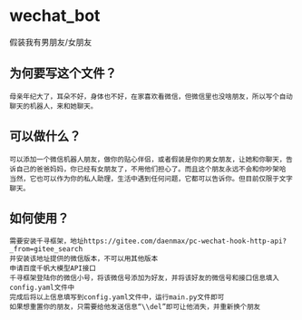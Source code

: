 # wechat_bot
假装我有男朋友/女朋友
## 为何要写这个文件？
    母亲年纪大了，耳朵不好，身体也不好，在家喜欢看微信，但微信里也没啥朋友，所以写个自动聊天的机器人，来和她聊天。
## 可以做什么？
    可以添加一个微信机器人朋友，做你的贴心伴侣，或者假装是你的男女朋友，让她和你聊天，告诉自己的爸爸妈妈，你已经有女朋友了，不用他们担心了。而且这个朋友永远不会和你吵架哈
    当然，它也可以作为你的私人助理，生活中遇到任何问题，它都可以告诉你。但目前仅限于文字聊天。
## 如何使用？
    需要安装千寻框架，地址https://gitee.com/daenmax/pc-wechat-hook-http-api?_from=gitee_search
    并安装该地址提供的微信版本，不可以用其他版本
    申请百度千帆大模型API接口
    千寻框架登陆你的微信小号，将该微信号添加为好友，并将该好友的微信号和接口信息填入config.yaml文件中
    完成后将以上信息填写到config.yaml文件中，运行main.py文件即可
    如果想重置你的朋友，只需要给他发送信息“\\del”即可让他消失，并重新换个朋友
